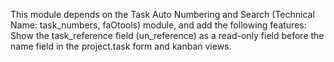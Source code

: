 This module depends on the Task Auto Numbering and Search (Technical Name: task_numbers, faOtools) module, and add the following features:
Show the task_reference field (un_reference) as a read-only field before the name field in the project.task form and kanban views.
